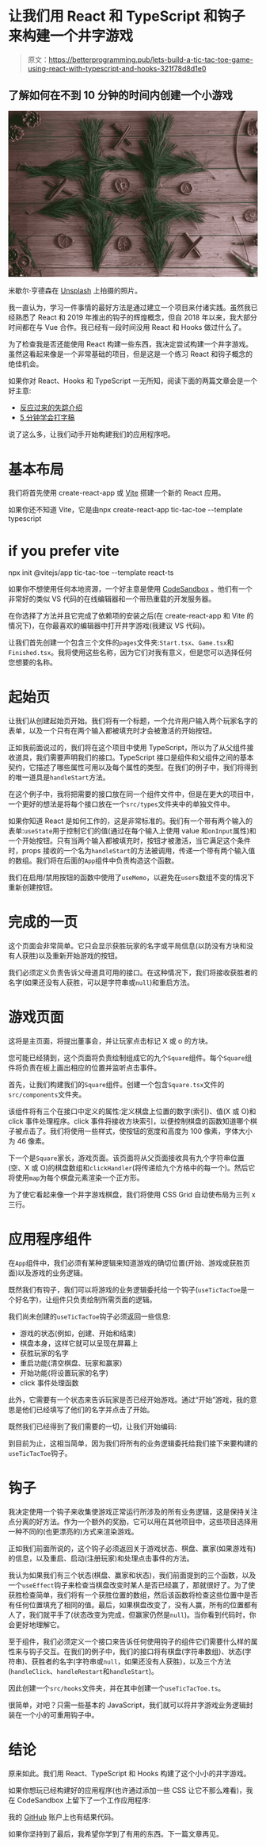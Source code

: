 # 让我们用 React 和 TypeScript 和钩子来构建一个井字游戏

> 原文：<https://betterprogramming.pub/lets-build-a-tic-tac-toe-game-using-react-with-typescript-and-hooks-321f78d8d1e0>

## 了解如何在不到 10 分钟的时间内创建一个小游戏

![](img/625821e0d53e63c0e34f937b9ec1a1f5.png)

米歇尔·亨德森在 [Unsplash](https://unsplash.com?utm_source=medium&utm_medium=referral) 上拍摄的照片。

我一直认为，学习一件事情的最好方法是通过建立一个项目来付诸实践。虽然我已经熟悉了 React 和 2019 年推出的钩子的辉煌概念，但自 2018 年以来，我大部分时间都在与 Vue 合作。我已经有一段时间没用 React 和 Hooks 做过什么了。

为了检查我是否还能使用 React 构建一些东西，我决定尝试构建一个井字游戏。虽然这看起来像是一个非常基础的项目，但是这是一个练习 React 和钩子概念的绝佳机会。

如果你对 React、Hooks 和 TypeScript 一无所知，阅读下面的两篇文章会是一个好主意:

*   [反应过来的失踪介绍](https://medium.com/javascript-scene/the-missing-introduction-to-react-62837cb2fd76)
*   [5 分钟学会打字稿](https://medium.com/free-code-camp/learn-typescript-in-5-minutes-13eda868daeb)

说了这么多，让我们动手开始构建我们的应用程序吧。

# 基本布局

我们将首先使用 create-react-app 或 [Vite](https://vitejs.dev/) 搭建一个新的 React 应用。

如果你还不知道 Vite，它是由npx create-react-app tic-tac-toe --template typescript
# if you prefer vite
npx init @vitejs/app tic-tac-toe --template react-ts

如果你不想使用任何本地资源，一个好主意是使用 [CodeSandbox](https://codesandbox.io/) 。他们有一个非常好的类似 VS 代码的在线编辑器和一个带热重载的开发服务器。

在你选择了方法并且它完成了依赖项的安装之后(在 create-react-app 和 Vite 的情况下)，在你最喜欢的编辑器中打开井字游戏(我建议 VS 代码)。

让我们首先创建一个包含三个文件的`pages`文件夹:`Start.tsx`、`Game.tsx`和`Finished.tsx`。我将使用这些名称，因为它们对我有意义，但是您可以选择任何您想要的名称。

# 起始页

让我们从创建起始页开始。我们将有一个标题，一个允许用户输入两个玩家名字的表单，以及一个只有在两个输入都被填充时才会被激活的开始按钮。

正如我前面说过的，我们将在这个项目中使用 TypeScript，所以为了从父组件接收道具，我们需要声明我们的接口。TypeScript 接口是组件和父组件之间的基本契约，它描述了哪些属性可用以及每个属性的类型。在我们的例子中，我们将得到的唯一道具是`handleStart`方法。

在这个例子中，我将把需要的接口放在同一个组件文件中，但是在更大的项目中，一个更好的想法是将每个接口放在一个`src/types`文件夹中的单独文件中。

如果你知道 React 是如何工作的，这是非常标准的。我们有一个带有两个输入的表单:`useState`用于控制它们的值(通过在每个输入上使用 value 和`onInput`属性)和一个开始按钮。只有当两个输入都被填充时，按钮才被激活，当它满足这个条件时，props 接收的一个名为`handleStart`的方法被调用，传递一个带有两个输入值的数组。我们将在后面的`App`组件中负责构造这个函数。

我们在启用/禁用按钮的函数中使用了`useMemo`，以避免在`users`数组不变的情况下重新创建按钮。

# 完成的一页

这个页面会非常简单。它只会显示获胜玩家的名字或平局信息(以防没有方块和没有人获胜)以及重新开始游戏的按钮。

我们必须定义负责告诉父母道具可用的接口。在这种情况下，我们将接收获胜者的名字(如果还没有人获胜，可以是字符串或`null`)和重启方法。

# 游戏页面

这将是主页面，将提出董事会，并让玩家点击标记 X 或 o 的方块。

您可能已经猜到，这个页面将负责绘制组成它的九个`Square`组件。每个`Square`组件将负责在板上画出相应的位置并监听点击事件。

首先，让我们构建我们的`Square`组件。创建一个包含`Square.tsx`文件的`src/components`文件夹。

该组件将有三个在接口中定义的属性:定义棋盘上位置的数字(索引)、值(X 或 O)和 click 事件处理程序。click 事件将接收方块索引，以便控制棋盘的函数知道哪个棋子被点击了。我们将使用一些样式，使按钮的宽度和高度为 100 像素，字体大小为 46 像素。

下一个是`Square`家长，游戏页面。该页面将从父页面接收具有九个字符串位置(空、X 或 O)的棋盘数组和`clickHandler`(将传递给九个方格中的每一个)。然后它将使用`map`为每个棋盘元素渲染一个正方形。

为了使它看起来像一个井字游戏棋盘，我们将使用 CSS Grid 自动使布局为三列 x 三行。

# 应用程序组件

在`App`组件中，我们必须有某种逻辑来知道游戏的确切位置(开始、游戏或获胜页面)以及游戏的业务逻辑。

既然我们有钩子，我们可以将游戏的业务逻辑委托给一个钩子(`useTicTacToe`是一个好名字)，让组件只负责绘制所需页面的逻辑。

我们尚未创建的`useTicTacToe`钩子必须返回一些信息:

*   游戏的状态(例如，创建、开始和结束)
*   棋盘本身，这样它就可以呈现在屏幕上
*   获胜玩家的名字
*   重启功能(清空棋盘、玩家和赢家)
*   开始功能(将设置玩家的名字)
*   click 事件处理函数

此外，它需要有一个状态来告诉玩家是否已经开始游戏。通过“开始”游戏，我的意思是他们已经填写了他们的名字并点击了开始。

既然我们已经得到了我们需要的一切，让我们开始编码:

到目前为止，这相当简单，因为我们将所有的业务逻辑委托给我们接下来要构建的`useTicTacToe`钩子。

# 钩子

我决定使用一个钩子来收集使游戏正常运行所涉及的所有业务逻辑，这是保持关注点分离的好方法。作为一个额外的奖励，它可以用在其他项目中，这些项目选择用一种不同的(也更漂亮的)方式来渲染游戏。

正如我们前面所说的，这个钩子必须返回关于游戏状态、棋盘、赢家(如果游戏有)的信息，以及重启、启动(注册玩家)和处理点击事件的方法。

我认为如果我们有三个状态(棋盘、赢家和状态)，我们前面提到的三个函数，以及一个`useEffect`钩子来检查当棋盘改变时某人是否已经赢了，那就很好了。为了使获胜检查简单，我们将有一个获胜位置的数组，然后该函数将检查这些位置中是否有任何位置填充了相同的值。最后，如果棋盘改变了，没有人赢，所有的位置都有人了，我们就平手了(状态改变为完成，但赢家仍然是`null`)。当你看到代码时，你会更好地理解它。

至于组件，我们必须定义一个接口来告诉任何使用钩子的组件它们需要什么样的属性来与钩子交互。在我们的例子中，我们的接口将有棋盘(字符串数组)、状态(字符串)、获胜者的名字(字符串或`null`，如果还没有人获胜)，以及三个方法(`handleClick`、`handleRestart`和`handleStart`)。

因此创建一个`src/hooks`文件夹，并在其中创建一个`useTicTacToe.ts`。

很简单，对吧？只需一些基本的 JavaScript，我们就可以将井字游戏业务逻辑封装在一个小的可重用钩子中。

# 结论

原来如此。我们用 React、TypeScript 和 Hooks 构建了这个小小的井字游戏。

如果你想玩已经构建好的应用程序(也许通过添加一些 CSS 让它不那么难看)，我在 CodeSandbox 上留下了一个工作应用程序:

我的 [GitHub](https://github.com/n0n3br/react-tic-tac-toe) 账户上也有结果代码。

如果你坚持到了最后，我希望你学到了有用的东西。下一篇文章再见。